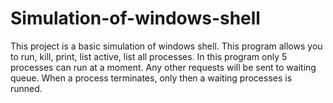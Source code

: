 # Simulation-of-windows-shell
This project is a basic simulation of windows shell. This program allows you to run, kill, print, list active, list all processes. In this program only 5 processes can run at a moment. Any other requests will be sent to waiting queue. When a process terminates, only then a waiting processes is runned.
